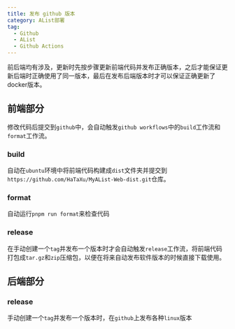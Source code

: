 ```yaml
---
title: 发布 github 版本
category: AList部署
tag:
  - Github
  - AList
  - Github Actions
---
```

前后端均有涉及，更新时先按步骤更新前端代码并发布正确版本，之后才能保证更新后端时正确使用了同一版本，最后在发布后端版本时才可以保证正确更新了docker版本。

## 前端部分
修改代码后提交到`github`中，会自动触发`github workflows`中的`build`工作流和`format`工作流。
### build
自动在`ubuntu`环境中将前端代码构建成`dist`文件夹并提交到`https://github.com/HaTaXu/MyAList-Web-dist.git`仓库。
### format
自动运行`pnpm run format`来检查代码
### release
在手动创建一个`tag`并发布一个版本时才会自动触发`release`工作流，将前端代码打包成`tar.gz`和`zip`压缩包，以便在将来自动发布软件版本的时候直接下载使用。

## 后端部分
### release
手动创建一个`tag`并发布一个版本时，在`github`上发布各种`linux`版本